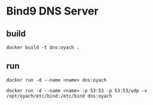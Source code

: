 # Bind9 DNS Server

## build

`docker build -t dns:oyach .`

## run

`docker run -d --name <name> dns:oyach`

`docker run -d --name <name> -p 53:53 -p 53:53/udp -v /opt/oyach/etc/bind:/etc/bind dns:oyach`




